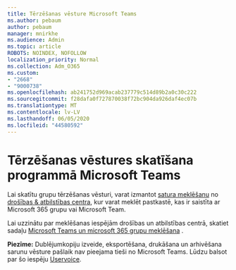 ```yaml
---
title: Tērzēšanas vēsture Microsoft Teams
ms.author: pebaum
author: pebaum
manager: mnirkhe
ms.audience: Admin
ms.topic: article
ROBOTS: NOINDEX, NOFOLLOW
localization_priority: Normal
ms.collection: Adm_O365
ms.custom:
- "2668"
- "9000738"
ms.openlocfilehash: ab241752d969acab237779c514d89b2a0c30c222
ms.sourcegitcommit: f28dafa0f727870038f72bc904da926daf4ec07b
ms.translationtype: MT
ms.contentlocale: lv-LV
ms.lasthandoff: 06/05/2020
ms.locfileid: "44580592"
---
```

# <a name="viewing-chat-history-in-microsoft-teams"></a>Tērzēšanas vēstures skatīšana programmā Microsoft Teams

Lai skatītu grupu tērzēšanas vēsturi, varat izmantot [satura meklēšanu](https://sip.protection.office.com/contentsearchbeta?ContentOnly=1) no [drošības & atbilstības centra](https://sip.protection.office.com/insightdashboard), kur varat meklēt pastkastē, kas ir saistīta ar Microsoft 365 grupu vai Microsoft Team. 

Lai uzzinātu par meklēšanas iespējām drošības un atbilstības centrā, skatiet sadaļu [Microsoft Teams un microsoft 365 grupu meklēšana](https://docs.microsoft.com/microsoft-365/compliance/content-search) . 

**Piezīme:** Dublējumkopiju izveide, eksportēšana, drukāšana un arhivēšana sarunu vēsture pašlaik nav pieejama tieši no Microsoft Teams. Lūdzu balsot par šo iespēju [Uservoice](https://microsoftteams.uservoice.com/forums/555103-public/suggestions/16982542-backup-export-printing-archive-options?page=2&per_page=20). 